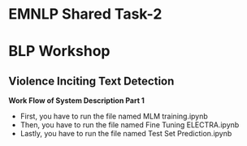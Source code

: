 # EMNLP Shared Task-2
<h1>BLP Workshop</h1>
<h2>Violence Inciting Text Detection</h2>

<b>Work Flow of System Description Part 1</b>
* First, you have to run the file named MLM training.ipynb
* Then, you have to run the file named Fine Tuning ELECTRA.ipynb
* Lastly, you have to run the file named Test Set Prediction.ipynb

